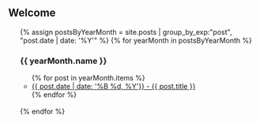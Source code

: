 ## Welcome

<ul>
{% assign postsByYearMonth = site.posts | group_by_exp:"post", "post.date | date: '%Y'"  %}
{% for yearMonth in postsByYearMonth %}
  <h3>{{ yearMonth.name }}</h3>
    <ul>
      {% for post in yearMonth.items %}
        <li><a href="{{ post.url }}">{{ post.date | date: '%B %d, %Y'}} - {{ post.title }}</a></li>
      {% endfor %}
    </ul>
<br />
{% endfor %}
</ul>
